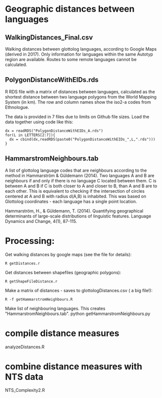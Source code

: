 #  Geographic distances between languages


## WalkingDistances_Final.csv

Walking distances between glottolog languages, according to Google Maps (derived in 2017). Only information for languages within the same Autotyp region are available. Routes to some remote languages cannot be calculated.

## PolygonDistanceWithEIDs.rds

R RDS file with a matrix of distances between languages, calculated as the shortest distance between two language polygons from the World Mapping System (in km). The row and column names show the iso2-a codes from Ethnologue. 

The data is provided in 7 files due to limits on Github file sizes. Load the data together using code like this:

```
dx = readRDS("PolygonDistanceWithEIDs_A.rds")
for(L in LETTERS[2:7]){
  dx = cbind(dx,readRDS(paste0("PolygonDistanceWithEIDs_",L,".rds")))
}
```


## HammarstromNeighbours.tab

A list of glottolog language codes that are neighbours according to the method in Hammarström & Güldemann (2014). Two languages A and B are neighbours if and only if there is no language C located between them.  C is between A and B if C is both closer to A and closer to B, than A and B are to each other.  This is equivalent to checking if the intersection of circles centered at A and B with radius d(A,B) is inhabited.  This was based on Glottolog coordinates - each language has a single point location.  

Hammarström, H., & Güldemann, T. (2014). Quantifying geographical determinants of large-scale distributions of linguistic features. Language Dynamics and Change, 4(1), 87-115.

# Processing:

Get walking distances by google maps (see the file for details):

`R getDistances.r`

Get distances between shapefiles (geographic polygons):

`R getShapeFileDistance.r`

Make a matrix of distances - saves to glottologDistances.csv ( a big file!):

`R -f getHammarstromNeighbours.R`


Make list of neighbouring languages. This creates "HammarstromNeighbours.tab".
python getHammarstromNeighbours.py


# compile distance measures
analyzeDistances.R

# combine distance measures with NTS data
NTS_Complexity2.R

